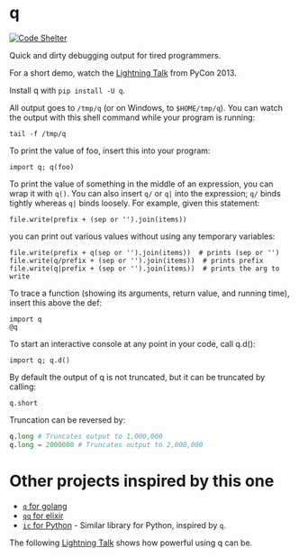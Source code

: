 # q

[![Code Shelter](https://www.codeshelter.co/static/badges/badge-flat.svg)](https://www.codeshelter.co/)

Quick and dirty debugging output for tired programmers.

For a short demo, watch the [Lightning Talk](http://pyvideo.org/video/1858/sunday-evening-lightning-talks#t=25m15s) from PyCon 2013.

Install q with `pip install -U q`.

All output goes to `/tmp/q` (or on Windows, to `$HOME/tmp/q`).  You can
watch the output with this shell command while your program is running:

    tail -f /tmp/q

To print the value of foo, insert this into your program:

    import q; q(foo)

To print the value of something in the middle of an expression, you can
wrap it with `q()`.  You can also insert `q/` or `q|` into the expression;
`q/` binds tightly whereas `q|` binds loosely.  For example, given this
statement:

    file.write(prefix + (sep or '').join(items))

you can print out various values without using any temporary variables:

    file.write(prefix + q(sep or '').join(items))  # prints (sep or '')
    file.write(q/prefix + (sep or '').join(items))  # prints prefix
    file.write(q|prefix + (sep or '').join(items))  # prints the arg to write

To trace a function (showing its arguments, return value, and running time),
insert this above the def:

    import q
    @q

To start an interactive console at any point in your code, call q.d():

    import q; q.d()

By default the output of q is not truncated, but it can be truncated by calling:

    q.short

Truncation can be reversed by:

```python
q.long # Truncates output to 1,000,000
q.long = 2000000 # Truncates output to 2,000,000
```
# Other projects inspired by this one

* [`q` for golang](https://github.com/y0ssar1an/q)
* [`qq` for elixir](https://github.com/mandarvaze/q)
* [`ic` for Python](https://github.com/gruns/icecream) - Similar library for Python, inspired by `q`.

The following
[Lightning Talk](http://pyvideo.org/video/1858/sunday-evening-lightning-talks#t=25m15s)
shows how powerful using q can be.
